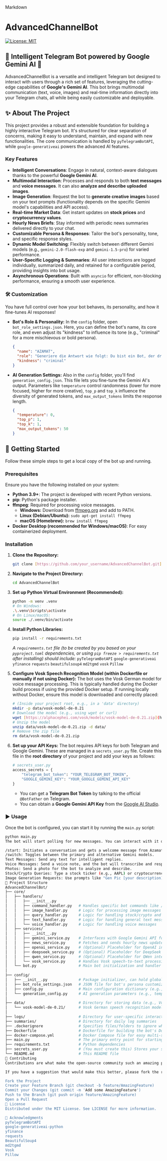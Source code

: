Markdown

# AdvancedChannelBot

[![License: MIT](https://img.shields.io/badge/License-MIT-yellow.svg)](https://opensource.org/licenses/MIT)

## 🌟 Intelligent Telegram Bot powered by Google Gemini AI 🌟

AdvancedChannelBot is a versatile and intelligent Telegram bot designed to interact with users through a rich set of features, leveraging the cutting-edge capabilities of **Google's Gemini AI**. This bot brings multimodal communication (text, voice, images) and real-time information directly into your Telegram chats, all while being easily customizable and deployable.

## ✨ About The Project

This project provides a robust and extensible foundation for building a highly interactive Telegram bot. It's structured for clear separation of concerns, making it easy to understand, maintain, and expand with new functionalities. The core communication is handled by `pyTelegramBotAPI`, while `google-generativeai` powers the advanced AI features.

### Key Features

* **Intelligent Conversations**: Engage in natural, context-aware dialogues thanks to the powerful **Google Gemini AI**.
* **Multimodal Interaction**: Processes and responds to both **text messages** and **voice messages**. It can also **analyze and describe uploaded images**.
* **Image Generation**: Request the bot to **generate creative images** based on your text prompts (functionality depends on the specific Gemini model's capabilities and API access).
* **Real-time Market Data**: Get instant updates on **stock prices** and **cryptocurrency values**.
* **Hourly News Briefs**: Stay informed with periodic news summaries delivered directly to your chat.
* **Customizable Persona & Responses**: Tailor the bot's personality, tone, and specific response styles.
* **Dynamic Model Switching**: Flexibly switch between different Gemini models (e.g., `gemini-2.0-flash-exp` and `gemini-1.5-pro`) for varied performance.
* **User-Specific Logging & Summaries**: All user interactions are logged individually, summarized daily, and retained for a configurable period, providing insights into bot usage.
* **Asynchronous Operations**: Built with `asyncio` for efficient, non-blocking performance, ensuring a smooth user experience.

### 🛠️ Customization

You have full control over how your bot behaves, its personality, and how it fine-tunes AI responses!

* **Bot's Role & Personality:**
    In the `config` folder, open `bot_role_settings.json`. Here, you can define the bot's name, its core role, and even adjust its "kindness" to influence its tone (e.g., "criminal" for a more mischievous or bold persona).

    ```json
    {
      "name": "AZAMAT",
      "role": "Generiere die Antwort wie folgt: Du bist ein Bot, der drauf programmiert worden ist.",
      "kindness": "criminal"
    }
    ```

* **AI Generation Settings:**
    Also in the `config` folder, you'll find `generation_config.json`. This file lets you fine-tune the Gemini AI's output. Parameters like `temperature` control randomness (lower for more focused, higher for more creative), `top_p` and `top_k` influence the diversity of generated tokens, and `max_output_tokens` limits the response length.

    ```json
    {
      "temperature": 0,
      "top_p": 1,
      "top_k": 1,
      "max_output_tokens": 50
    }
    ```

## 🚀 Getting Started

Follow these simple steps to get a local copy of the bot up and running.

### Prerequisites

Ensure you have the following installed on your system:

* **Python 3.9+**: The project is developed with recent Python versions.
* **pip**: Python's package installer.
* **ffmpeg**: Required for processing voice messages.
    * **Windows:** Download from [ffmpeg.org](https://ffmpeg.org/download.html) and add to PATH.
    * **Linux (Debian/Ubuntu):** `sudo apt-get install ffmpeg`
    * **macOS (Homebrew):** `brew install ffmpeg`
* **Docker Desktop (recommended for Windows/macOS)**: For easy containerized deployment.

### Installation

1.  **Clone the Repository:**

    ```bash
    git clone [https://github.com/your_username/AdvancedChannelBot.git](https://github.com/your_username/AdvancedChannelBot.git)
    ```

2.  **Navigate to the Project Directory:**

    ```bash
    cd AdvancedChannelBot
    ```

3.  **Set up Python Virtual Environment (Recommended):**

    ```bash
    python -m venv .venv
    # On Windows:
    .\.venv\Scripts\activate
    # On Linux/macOS:
    source ./.venv/bin/activate
    ```

4.  **Install Python Libraries:**

    ```bash
    pip install -r requirements.txt
    ```
    *A `requirements.txt` file (to be created by you based on your `pyproject.toml` dependencies, or using `pip freeze > requirements.txt` after installing) should include:*
    `pyTelegramBotAPI`
    `google-generativeai`
    `yfinance`
    `requests`
    `beautifulsoup4`
    `md2tgmd`
    `vosk`
    `Pillow`

5.  **Configure Vosk Speech Recognition Model (within Dockerfile or manually if not using Docker):**
    The bot uses the Vosk German model for voice message processing. This is typically handled during the Docker build process if using the provided Docker setup. If running locally without Docker, ensure this model is downloaded and correctly placed:

    ```bash
    # (Inside your project root, e.g., in a 'data' directory)
    mkdir -p data/vosk-model-de-0.21
    # Download the model (e.g., using wget or curl)
    wget [https://alphacephei.com/vosk/models/vosk-model-de-0.21.zip](https://alphacephei.com/vosk/models/vosk-model-de-0.21.zip) -P data/
    # Unzip the model
    unzip data/vosk-model-de-0.21.zip -d data/
    # Remove the zip file
    rm data/vosk-model-de-0.21.zip
    ```

6.  **Set up your API Keys:**
    The bot requires API keys for both Telegram and Google Gemini. These are managed in a `secrets_user.py` file. Create this file in the **root directory** of your project and add your keys as follows:

    ```python
    # secrets_user.py
    access_secrets = {
        "telegram_bot_token": "YOUR_TELEGRAM_BOT_TOKEN",
        "GOOGLE_GEMINI_KEY": "YOUR_GOOGLE_GEMINI_API_KEY"
    }
    ```
    * You can get a **Telegram Bot Token** by talking to the official `@BotFather` on Telegram.
    * You can obtain a **Google Gemini API Key** from the [Google AI Studio](https://aistudio.google.com/app/apikey).

### ▶️ Usage

Once the bot is configured, you can start it by running the `main.py` script:

```bash
python main.py
The bot will start polling for new messages. You can interact with it on Telegram using the following types of messages and commands:

/start: Initiates a conversation and gets a welcome message from Azamat.
/switch: Toggles between the primary and alternative Gemini models.
Text Messages: Send any text for intelligent replies.
Voice Messages: Send a voice note, and the bot will transcribe and respond.
Photos: Send a photo for the bot to analyze and describe.
Stock/Crypto Queries: Type a stock ticker (e.g., AAPL) or cryptocurrency keyword (e.g., Bitcoin price) to get current market data.
Image Generation Requests: Use prompts like "Gen Pic [your description]" (e.g., Gen Pic a cute cat playing with yarn) to generate images.
📁 Project Structure
AdvancedChannelBot/
├── core/
│   ├── handlers/
│   │   ├── __init__.py
│   │   ├── command_handler.py   # Handles specific bot commands like /start, /switch
│   │   ├── image_handler.py     # Logic for processing image messages
│   │   ├── query_handler.py     # Logic for handling stock/crypto and general queries
│   │   ├── text_handler.py      # Logic for handling general text messages
│   │   └── voice_handler.py     # Logic for handling voice messages
│   ├── services/
│   │   ├── __init__.py
│   │   ├── gemini_service.py    # Interfaces with Google Gemini API for text, multimodal, and image generation
│   │   ├── news_service.py      # Fetches and sends hourly news updates
│   │   ├── openai_service.py    # (Optional) Placeholder for OpenAI integration
│   │   ├── deepseek_service.py  # (Optional) Placeholder for DeepSeek integration
│   │   ├── qwen_service.py      # (Optional) Placeholder for QWen integration
│   │   └── vosk_service.py      # Handles Vosk speech-to-text processing (if separated)
│   └── bot.py                   # Main bot initialization and handler registration (might be merged into main.py)
│
├── config/
│   ├── __init__.py              # Package initializer, can hold global config
│   ├── bot_role_settings.json   # JSON file for bot's persona customization
│   ├── config.py                # Main configuration dictionary (e.g., `conf`)
│   └── generation_config.py     # AI generation parameters (e.g., temperature, top_k)
│
├── data/                        # Directory for storing data (e.g., Vosk models)
│   └── vosk-model-de-0.21/      # Vosk German speech recognition model files
│
├── logs/                        # Directory for user-specific interaction logs
├── summaries/                   # Directory for daily log summaries
├── .dockerignore                # Specifies files/folders to ignore when building Docker images
├── Dockerfile                   # Dockerfile for building the bot's Docker image
├── docker-compose.yml           # Docker Compose file for easy multi-service deployment
├── main.py                      # The primary entry point for starting the bot
├── requirements.txt             # Python dependencies
├── secrets_user.py              # (You must create this) Stores your sensitive API keys
└── README.md                    # This README file
🙏 Contributing
Contributions are what make the open-source community such an amazing place to learn, inspire, and create. Any contributions you make are greatly appreciated.

If you have a suggestion that would make this better, please fork the repo and create a pull request. Don't forget to give the project a star! Thanks again!

Fork the Project
Create your Feature Branch (git checkout -b feature/AmazingFeature)
Commit your Changes (git commit -m 'Add some AmazingFeature')
Push to the Branch (git push origin feature/AmazingFeature)
Open a Pull Request
📄 License
Distributed under the MIT License. See LICENSE for more information.

💖 Acknowledgments
pyTelegramBotAPI
google-generativeai-python
yfinance
requests
BeautifulSoup4
md2tgmd
Vosk
Pillow